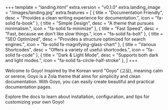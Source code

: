 +++
template = "landing.html"
extra.version = "v0.1.0"
extra.landing_image = "/images/landing.jpg"
extra.features = [
    { title = "Documentation Friendly", desc = "Provides a clean writing experience for documentation.", icon = "fa-solid fa-book" },
    { title = "Simple Design", desc = "A theme that pursues minimalism.", icon = "fa-solid fa-minimize" },
    { title = "Fast Speed", desc = "Fast, because we don't like slow things.", icon = "fa-solid fa-bolt" },
    { title = "SEO Optimized", desc = "Provides a structure optimized for search engines.", icon = "fa-solid fa-magnifying-glass-chart" },
    { title = "Various Shortcodes", desc = "Offers a variety of useful shortcodes.", icon = "fa-solid fa-code" },
    { title = "Dark & Light Mode", desc = "Supports both dark and light modes.", icon = "fa-solid fa-circle-half-stroke" },
]
+++

Welcome to Goyo! Inspired by the Korean word "Goyo" (고요), meaning calm or serene, Goyo is a Zola theme that aims for simplicity and clean documentation. With Goyo, you can easily create beautiful and practical documentation pages.

Explore the docs to learn about installation, configuration, and tips for customizing your own Goyo!
